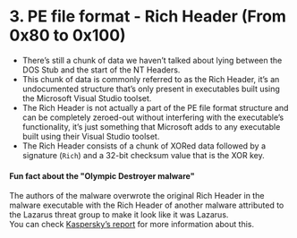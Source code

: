 # 3. PE file format - Rich Header (From 0x80 to 0x100)
- There’s still a chunk of data we haven’t talked about lying between the DOS Stub and the start of the NT Headers.
- This chunk of data is commonly referred to as the Rich Header, it’s an undocumented structure that’s only present in executables built using the Microsoft Visual Studio toolset.
- The Rich Header is not actually a part of the PE file format structure and can be completely zeroed-out without interfering with the executable’s functionality, it’s just something that Microsoft adds to any executable built using their Visual Studio toolset.
- The Rich Header consists of a chunk of XORed data followed by a signature (`Rich`) and a 32-bit checksum value that is the XOR key.

#### Fun fact about the "Olympic Destroyer malware"
The authors of the malware overwrote the original Rich Header in the malware executable with the Rich Header of another malware attributed to the Lazarus threat group to make it look like it was Lazarus.  
You can check [Kaspersky’s report](https://securelist.com/the-devils-in-the-rich-header/84348/) for more information about this.

